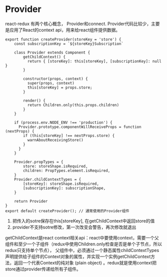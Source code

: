 # Provider

react-redux 有两个核心概念， Provider和connect. Provider代码比较少，主要是应用了React的context api，用来给react组件提供数据。

```
export function createProvider(storeKey = 'store') {
    const subscriptionKey = `${storeKey}Subscription`

    class Provider extends Component {
        getChildContext() {
          return { [storeKey]: this[storeKey], [subscriptionKey]: null }
        }

        constructor(props, context) {
          super(props, context)
          this[storeKey] = props.store;
        }

        render() {
          return Children.only(this.props.children)
        }
    }

    if (process.env.NODE_ENV !== 'production') {
      Provider.prototype.componentWillReceiveProps = function (nextProps) {
        if (this[storeKey] !== nextProps.store) {
          warnAboutReceivingStore()
        }
      }
    }

    Provider.propTypes = {
        store: storeShape.isRequired,
        children: PropTypes.element.isRequired,
    }
    Provider.childContextTypes = {
        [storeKey]: storeShape.isRequired,
        [subscriptionKey]: subscriptionShape,
    }

    return Provider
}
export default createProvider(); // 通常使用的Provider组件
```

1. 把传入的sotre保存在this[storeKey], 在getChildContext中返回store的值
2. provider不支持sotre修改，第一次改变会警告，再次修改就退出
   
getChildContext是react context相关api：react中要使用context，需要一个父组件和至少一个子组件（redux中使用Children.only检查是否是单个子节点，所以redux只支持单个节点），
父组件中，必须通过一个静态属性childContextTypes声明提供给子组件的Context对象的属性，并实现一个实例getChildContext方法，返回一个代表Context的纯对象 (plain object) 。redux就是使用context把store通过provider传递给所有子组件。